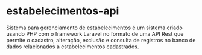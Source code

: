 # estabelecimentos-api
Sistema para gerenciamento de estabelecimentos é um sistema criado usando PHP com o framework Laravel no formato de uma API Rest que permite o cadastro, alteração, exclusão e consulta de registros no banco de dados relacionados a estabelecimentos cadastrados.
